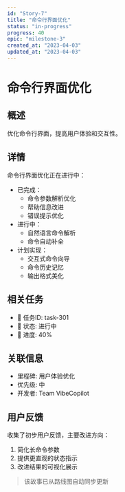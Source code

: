 ```yaml
---
id: "Story-7"
title: "命令行界面优化"
status: "in-progress"
progress: 40
epic: "milestone-3"
created_at: "2023-04-03"
updated_at: "2023-04-03"
---
```


# 命令行界面优化

## 概述

优化命令行界面，提高用户体验和交互性。

## 详情

命令行界面优化正在进行中：

- 已完成：
  - 命令参数解析优化
  - 帮助信息改进
  - 错误提示优化
- 进行中：
  - 自然语言命令解析
  - 命令自动补全
- 计划实现：
  - 交互式命令向导
  - 命令历史记忆
  - 输出格式美化

## 相关任务

- 🚧 任务ID: task-301
- 🚧 状态: 进行中
- 🚧 进度: 40%

## 关联信息

- 里程碑: 用户体验优化
- 优先级: 中
- 开发者: Team VibeCopilot

## 用户反馈

收集了初步用户反馈，主要改进方向：

1. 简化长命令参数
2. 提供更直观的状态指示
3. 改进结果的可视化展示

> 该故事已从路线图自动同步更新
